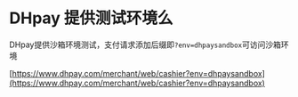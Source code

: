 # DHpay 提供测试环境么
DHpay提供沙箱环境测试，支付请求添加后缀即`?env=dhpaysandbox`可访问沙箱环境

[https://www.dhpay.com/merchant/web/cashier?env=dhpaysandbox](https://www.dhpay.com/merchant/web/cashier?env=dhpaysandbox)